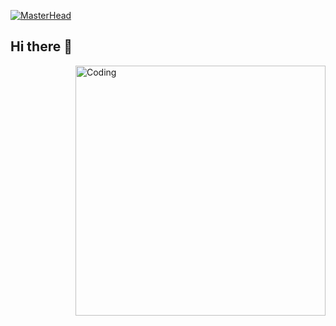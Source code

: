 [![MasterHead](https://github.com/caliskate/caliskate/blob/main/0b63101d12d999ccfdb9923c83576534.gif?raw=true)](https://github.com/caliskate)

## Hi there 👋
<img align="right" alt="Coding" width="400" src="https://i.pinimg.com/originals/98/3b/63/983b63592a42295d638b4b3120df9cc8.gif">
<!--
**caliskate/caliskate** is a ✨ _special_ ✨ repository because its `README.md` (this file) appears on your GitHub profile.

Here are some ideas to get you started:

- 🔭 I’m currently working on 
- 🌱 I’m currently learning ...
- 👯 I’m looking to collaborate on ...
- 🤔 I’m looking for help with ...
- 💬 Ask me about ...
- 📫 How to reach me: ...
- 😄 Pronouns: ...
- ⚡ Fun fact: ...
-->
